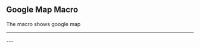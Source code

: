## Google Map Macro

The macro shows google map


---
<div class="macro macro_googlemaps">
</div>
---
